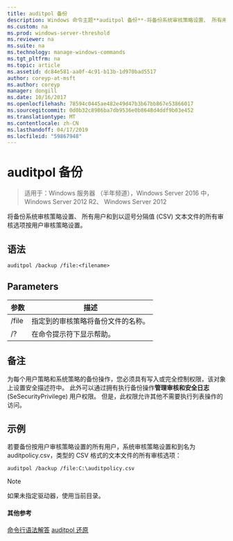 ```yaml
---
title: auditpol 备份
description: Windows 命令主题**auditpol 备份**-将备份系统审核策略设置、 所有用户和到以逗号分隔值 (CSV) 文本文件的所有审核选项按用户审核策略设置。
ms.custom: na
ms.prod: windows-server-threshold
ms.reviewer: na
ms.suite: na
ms.technology: manage-windows-commands
ms.tgt_pltfrm: na
ms.topic: article
ms.assetid: dc84e581-aa0f-4c91-b13b-1d970bad5517
author: coreyp-at-msft
ms.author: coreyp
manager: dongill
ms.date: 10/16/2017
ms.openlocfilehash: 78594c0445ae482e49d47b3b67bb867e53866017
ms.sourcegitcommit: 0d0b32c8986ba7db9536e0b8648d4ddf9b03e452
ms.translationtype: MT
ms.contentlocale: zh-CN
ms.lasthandoff: 04/17/2019
ms.locfileid: "59867948"
---
```

# <a name="auditpol-backup"></a>auditpol 备份

>适用于：Windows 服务器 （半年频道），Windows Server 2016 中，Windows Server 2012 R2、 Windows Server 2012

将备份系统审核策略设置、 所有用户和到以逗号分隔值 (CSV) 文本文件的所有审核选项按用户审核策略设置。

## <a name="syntax"></a>语法
```
auditpol /backup /file:<filename>
```
## <a name="parameters"></a>Parameters
|参数|描述|
|-------|--------|
|/file|指定到的审核策略将备份文件的名称。|
|/?|在命令提示符下显示帮助。|
## <a name="remarks"></a>备注
为每个用户策略和系统策略的备份操作，您必须具有写入或完全控制权限，该对象上设置安全描述符中。 此外可以通过拥有执行备份操作**管理审核和安全日志**(SeSecurityPrivilege) 用户权限。 但是，此权限允许其他不需要执行列表操作的访问。
## <a name="BKMK_examples"></a>示例
若要备份按用户审核策略设置的所有用户，系统审核策略设置和到名为 auditpolicy.csv，类型的 CSV 格式的文本文件的所有审核选项：
```
auditpol /backup /file:C:\auditpolicy.csv 
```
> [!NOTE]
> 如果未指定驱动器，使用当前目录。
#### <a name="additional-references"></a>其他参考
[命令行语法解答](command-line-syntax-key.md)
[auditpol 还原](auditpol-restore.md)
